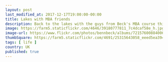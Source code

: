 ```yaml
---
layout: post
last_modified_at: 2017-12-17T19:00:00-00:00
title: Lakes with MBA friends
description: Back to the lakes with the guys from Beck's MBA course this time
image: https://farm5.staticflickr.com/4646/39180777811_7c4dcaf58e_h.jpg
image-url: https://www.flickr.com/photos/bennbeck/albums/72157600884006378
thumbSquare: https://farm5.staticflickr.com/4691/25315643058_eeed5ea394_q.jpg
tags: [ life ]
country: UK
published: true
---
```

